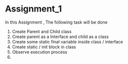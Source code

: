 # Assignment_1
In this Assignment , The following task will be done 
1. Create Parent and Child class
2. Create parent as a Interface and child as a class
3. Create some static final variable inside class / interface
4. Create static / init block in class
5. Observe execution process
6. 
